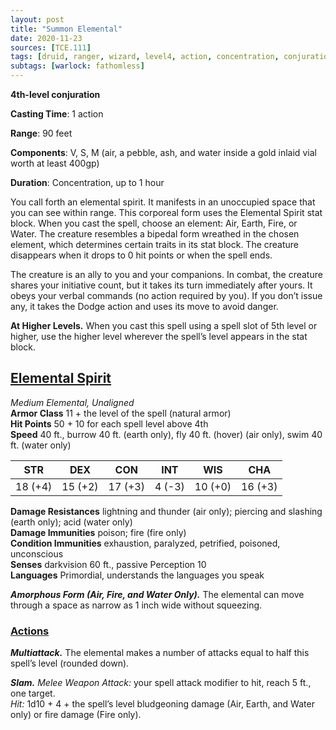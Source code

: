 ```yaml
---
layout: post
title: "Summon Elemental"
date: 2020-11-23
sources: [TCE.111]
tags: [druid, ranger, wizard, level4, action, concentration, conjuration]
subtags: [warlock: fathomless]
---
```


**4th-level conjuration**

**Casting Time**: 1 action

**Range**: 90 feet

**Components**: V, S, M (air, a pebble, ash, and water inside a gold inlaid vial worth at least 400gp)

**Duration**: Concentration, up to 1 hour

You call forth an elemental spirit. It manifests in an unoccupied space that you can see within range. This corporeal form uses the Elemental Spirit stat block. When you cast the spell, choose an element: Air, Earth, Fire, or Water. The creature resembles a bipedal form wreathed in the chosen element, which determines certain traits in its stat block. The creature disappears when it drops to 0 hit points or when the spell ends.

The creature is an ally to you and your companions. In combat, the creature shares your initiative count, but it takes its turn immediately after yours. It obeys your verbal commands (no action required by you). If you don’t issue any, it takes the Dodge action and uses its move to avoid danger.

**At Higher Levels.** When you cast this spell using a spell slot of 5th level or higher, use the higher level wherever the spell’s level appears in the stat block.

## <u>Elemental Spirit</u>

*Medium Elemental, Unaligned*  
**Armor Class** 11 + the level of the spell (natural armor)  
**Hit Points** 50 + 10 for each spell level above 4th  
**Speed** 40 ft., burrow 40 ft. (earth only), fly 40 ft. (hover) (air only), swim 40 ft. (water only)

| STR   | DEX   | CON   | INT   | WIS   | CHA   |
|:-----:|:-----:|:-----:|:-----:|:-----:|:-----:|
|18 (+4)|15 (+2)|17 (+3)|4  (-3)|10 (+0)|16 (+3)|

**Damage Resistances** lightning and thunder (air only); piercing and slashing (earth only); acid (water only)  
**Damage Immunities** poison; fire (fire only)  
**Condition Immunities** exhaustion, paralyzed, petrified, poisoned, unconscious  
**Senses** darkvision 60 ft., passive Perception 10  
**Languages** Primordial, understands the languages you speak  

***Amorphous Form (Air, Fire, and Water Only).*** The elemental can move through a space as narrow as 1 inch wide without squeezing.

### <u>Actions</u>

***Multiattack.*** The elemental makes a number of attacks equal to half this spell’s level (rounded down).

***Slam.*** *Melee Weapon Attack:* your spell attack modifier to hit, reach 5 ft., one target.  
*Hit:* 1d10 + 4 + the spell’s level bludgeoning damage (Air, Earth, and Water only) or fire damage (Fire only).
